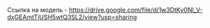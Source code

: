 Ссылка на модель - https://drive.google.com/file/d/1w3DtKy0NI_V-dxGEAmtTjUSH5wtQ3SL2/view?usp=sharing